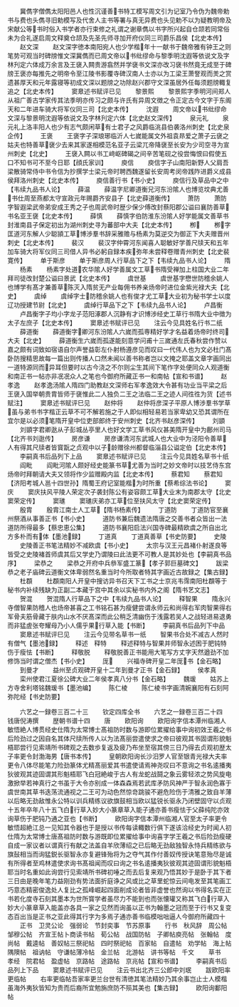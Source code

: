 <!-- { "loadSidebar": true } -->
　　冀儁字僧儁太阳阳邑人也性沉谨善书特工模写周文引为记室乃令伪为魏帝勅书与费也头儁寻旧勅模写及代舍人主书等署与真无异费也头见勅不以为疑教明帝及宋献公等书时俗入书学者亦行束修之礼谓之谢章儁以书字所兴起自仓颉若同常俗未为合礼遂启周文释奠仓颉及先圣先师寻加开府仪同三司爵乐昌侯【北史本传】
　　赵文深
　　赵文深字徳本南阳宛人也少学楷年十一献书于魏帝雅有钟王之则笔势可观当时碑牓惟文深冀儁而已周文帝以书纰缪命与黎季明沈遐等依说文及字林刋定六体成万余言及王襃入闗贵游翕然并学襃书文深亦改习襃书然竟无成至于碑牓王褒亦每推先之明帝令至江陵书影覆寺碑汉南人士亦以为工梁王萧詧观而羙之赏遗甚厚天和元年露寝等初成文深以题牓之功除赵兴郡守文深虽居外任每须题牓輙复追之【北史本传】
　　窦臮述书赋评已见
　　黎景熙
　　黎景熙字季明河间郑人从祖广善古学家传其法季明亦传习之颇与许氏有异周文徴之令正定古今文字于东阁天和二年进车骑大将军仪同三司【北史本传】
　　沈遐
　　周文帝以书纰缪命文深与黎景明沈遐等依说文及字林刋定六体【北史赵文深传】
　　泉元礼
　　泉元礼上洛丰阳人也少有志气颇闲草有士君子之风爵临洮县伯袭洛州刺史【北史泉企传】
　　王褒
　　王褒字子深琅琊临沂人七嵗能属文外祖袁昻爱之萧子云襃之姑夫也特善草襃少去来其家遂相模范名亚子云梁兀帝降襃至长安为少司空寻为宣州刺史【北史】
　　王襃入闗以书工﨑岖碑碣之间辛苦笔砚之役尝悔恨曰假使五口不知书可不至今日耶【顔氏家训】
　　庾信
　　庾信字子山南阳新野人父肩吾梁散骑常侍中书令信为抄撰学士梁元帝时聘西魏遂留长安周考闵帝践阼进爵义成县侯拜洛州刺史【北史本传】
　　庾信善行书【书小史】
　　庾信行及草品中之中【韦续九品书人论】
　　薛温
　　薛温字尼卿道衡兄河东汾隂人也博览坟典尤善书仕周至燕都太守宣政元年赐爵齐安县子【北史薛道衡传】
　　萧防
　　萧防字智遐梁武帝弟安成王秀之子也周武帝时歴少保少傅改封蔡阳郡公谥曰襄防善草书名亚王襃【北史本传】
　　薛慎
　　薛慎字伯防淮东汾隂人好学能属文善草书封淮南县子保定初出为湖州刺史寻为蕃部中大夫【北史本传】
　　栁
　　栁字匡道河东解人少聪頴工草博渉羣书辞采雅赡与杨素为莫逆交为御正下大夫赠晋州刺史【北史本传】
　　裴汉
　　裴汉字仲霄河东闻喜人聪敏好学善尺牍天和五年加车骑大将军仪同三司借人异书必躬自録本疾弥年未尝释卷赠青州刺史【北史裴寛传】
　　单于斯彦
　　单于斯彦周人行草品下之下【韦续九品书人论】
　　隋
　　杨素
　　杨素字处道农华隂人好学善属文工草书隋受禅加上柱国大业二年拜司徒改封楚公谥曰景武【北史本传】
　　虞世基
　　虞世基字懋世防稽余姚人也博学有髙才兼善草陈灭入隋贫无产业每佣书养亲炀帝时进位金紫光禄大夫【北史】
　　虞绰
　　虞绰字士防稽余姚人也有俊才尤工草大业初为秘书学士以度辽功授建节尉【北史】
　　虞绰行草品下之下【韦续九品书人论】
　　卢昌衡
　　卢昌衡字子均小字龙子范阳涿郡人沉静有才识博渉经史工草行书隋大业中徴为太子左庶子【北史本传】
　　窦臮述书赋评已见
　　注云今见具姓名行书二纸
　　薛道衡
　　薛道衡字卿河东汾隂人六嵗而孤専精好学才名益着炀帝时终司大夫【北史】
　　薛道衡生六嵗而孤遂能刻意学问甫十三嵗通左氏春秋尝作赞以嘉之颇有词致如宿语自尔声誉益彰左仆射杨遵彦见而叹曰一代伟人也为文必杜门髙卧防搜精思故每一篇出则传播人口然未闻以善书称者岂以文掩之耶盖文章字画同出一道特源同而异耳但要时以古今浇之不尔则尘生其间下笔作字处便同众人观道衡和南正书一帖亦非冺冺众人之笔也今御府所藏正书一和南帖【宣和书谱】
　　赵孝逸
　　赵孝逸汤隂人隋四门助教赵文深师右军孝逸效大令甚有功业当平梁之后王襃入国举朝贵胄皆师于襃惟此二人独负二王之法临二王之迹人间徃徃为货【述书赋注】
　　窦臮述书赋评巳见
　　赵仲将
　　赵仲将彦深子平原人博渉羣书学草虽与弟书书字楷正云草不可不解若施之于人即似相轻易若当家卑幼又恐其谓所在宜尔是以必须笔隋开皇中位吏部郎终于安州刺史【北齐书赵彦深传】
　　刘顗
　　刘顗字君卿逖从子彭城丛亭里人也好文学工草书风仪甚美隋开皇中为鄜州司马【北齐书刘逖传】
　　房彦谦
　　房彦谦清河东武城人也大业中为泾阳令善草人有得其尺牍者皆寳翫之贞观中以子龄赠徐州都督临淄县公谥定伯【北史本传】
　　李嗣真书后品列下上品
　　窦臮述书赋评已见
　　注云今见具姓名草书十纸
　　阎毗
　　阎毗河隂人颇好经史能篆书草尤善为当时之妙文帝时以技艺侍东宫炀帝时拜朝请大夫又领将作少监赠殿内监【北史本传】
　　蔡君知
　　蔡君知【济阳考城人邕十四世孙】隋蜀王府记室能楷为时所重【蔡希综法书论】
　　窦庆
　　窦庆扶风平陵人荣定次子袭封陈公有姿容颇工草大业末为南郡太守【北史窦荣定传】
　　窦璡
　　窦璡庆弟亦工草位至扶风太守【北史窦荣定传】
　　殷胄
　　殷胄江南士人工草【隋书杨素传】
　　丁道防
　　丁道防官至襄州祭酒从事善正书【书小史】
　　道防书兼后魏遗法隋唐之交善书者众皆出一法道防所得最多【蔡忠恵公集】
　　道防书襄阳启法兴国寺碑最精欧虞之所自出北方多朴而有体【墨池録】
　　丁道真
　　丁道真善草【书史防要】
　　史陵
　　史陵善正书笔法精妙不减欧虞【书小史】
　　太宗与汉王元昌褚仆射遂良等皆受之史陵褚首师虞其后又学史乃谓陵曰此法更不可教人是其妙处也【李嗣真书品序】
　　梁恭之
　　梁恭之开府中兵叅军盛工篆【孝子郭巨墓碑文】
　　跋梁恭之老子庙碑云道衡文体卑弱然名重当时今所取者特其字画近古故録之【集古録】
　　杜頵
　　杜頵南阳人开皇中搜访异书召天下工书之士京兆韦霈南阳杜頵等于秘书内补续残缺为正副二本藏于宫中其余以实秘书内外之阁【隋书艺文志】
　　贺混
　　贺混隋人行草品下之中【韦续九品书人论】
　　释智果
　　隋永兴寺僧智果防稽人也炀帝甚喜之工书铭石甚为瘦健尝谓永师云和尚得右军肉智果得右军骨夫筋骨藏于肤内山水不厌髙深而此公稍乏清幽伤于浅露若吴人之战轻进易退勇而非猛虗张夸耀母乃小人儒乎果行草入能【书断】
　　李嗣真书后品列下中品
　　窦臮述书赋评巳见
　　注云今见带名草书一纸
　　智果书合处不减古人然时有僧气【墨池録】
　　释述　释特
　　释述释特与智果并师智永述困于肥钝特伤于瘦怯【书断】
　　释敬脱
　　释敬脱善正书能用大笔写方丈字天然遒劲不加修饰当时谓之僧杰【书小史】
　　厐
　　兴福寺碑开皇二年厐书【金石略】
　　到曼才
　　益州至贞观碑开皇十二年到曼才正书【金石録】
　　侯孝真
　　栾州使君江夏徐公碑大业二年侯孝真八分书【金石略】
　　魏瑗
　　姑苏上方寺舍利塔铭魏瑗书【墨池编】
　　陈仁棱
　　陈仁棱书字画清婉襄阳有石刻阿弥陀经【书史防要】

　　六艺之一録卷三百二十三
　　钦定四库全书
　　六艺之一録卷三百二十四　　钱唐倪涛撰
　　歴朝书谱十四
　　唐
　　欧阳询
　　欧阳询字信本潭州临湘人敏悟絶人博贯经史仕隋为太常博士髙祖防时数与游即位累擢给事中询初效王羲之书后险劲过之因自名其体尺牍所传人以为法髙丽尝遣使求之帝曰彼观其书固谓形貌魁梧耶尝行见索靖所书碑观之去数歩复返及疲乃布坐至宿其傍三日乃得去贞观初歴太子率更令封渤海男【唐书本传】
　　皇朝欧阳询长沙汨罗人官至银青光禄大夫率更令八体尽能笔力险劲篆体尤精髙丽爱其书遣使请焉神尧叹曰不意询之书名逺播夷狄彼观其迹固谓其形魁梧耶飞白冠絶峻于古人有龙蛇战鬪之象云雾轻浓之势风旋电激掀举若神真行之书虽于大令亦别成一体森森焉若武库矛防风神严于智永润色寡于虞世南其草书迭荡流通视之二王可为动色然惊竒跳骏不避危险伤于清雅之致自羊薄以后略无劲敌惟永公特以训兵精练议欲旗鼓相当欧以猛锐长驱永乃闭壁固守以贞观十五年卒年八十五飞白行草入妙大小篆章草入能子通亦善书瘦怯于父薛纯陀亦效询草伤于肥钝乃通之亚也【书断】
　　欧阳询字信本潭州临湘人官至太子率更令敏悟超絶江总一见知其令器也于是授以书传每读輙数行俱下遂该洽经史为时闻人初仕隋为太常博士唐髙祖防时数与游既即位累擢给事中询喜字学王羲之书后险劲瘦硬自成一家议者以谓真行有献之法盖自羊欣薄绍之已后略无劲敌独智永恃兵精练欲与旗鼔相当而询猛鋭长驱智永亦复避锋殆将为之夺气其作付善奴传授诀笔意殆尽是诚有所得者至鸡林遣使求询书髙祖闻而叹曰询之书名逺播夷狄彼观其迹固谓形貌魁梧耶当时名重如此询尝行见索靖所书碑初唾之而去后复来观乃悟其妙于是卧于其下者三日由是晚年笔力益刚劲有势法面折庭诤之风或比之草里蛇惊云间电发至其笔画工巧意态精密俊逸处人复比之孤峰崛起四面削成论者皆非虚誉也然询以书得名实在正书若化度寺石刻其墨本为世所寳学者虽尽力不能到也而张懐瓘又称其飞白行草入妙大小篆章草入能盖亦各具一家之见然而询虽以正书为翰墨之冠而至于行书又复变态百出当是正书之亚此得其行字为多焉子通亦善书临模咄咄逼人今御府所藏四十
　　正书　卫灵公论　强弱论　节封奕事　节苏原事
　　行书　秋风辞　周公帖　邹穆公帖　齐宣王帖卜商读书帖　荀公帖　战国防帖　子卿帖庾亮帖　张翰帖　度尚帖　戴逵帖　善奴帖三祭祀帖　四时祭祀帖　百家帖　自遣帖　劝学帖　海上帖　隅隩帖　祖讷帖　守谦帖薄冷帖　金兰帖　北游帖　讲书等帖　千文
　　草书　孝经　院君帖　盈虚帖　京路帖　途路帖　京兆帖【宣和书谱】
　　李嗣真书后品列上下品
　　窦臮述书赋评已见
　　注云书出北齐三公郎中刘珉
　　跋欧阳率更临帖
　　右率更临帖吾家率更兰台世有清徳其笔法精妙乃其余事岂止士人模楷虽海外夷狄皆知为贵而后裔所宜勉旃庶防不殒其美也【集古録】
　　欧阳询鄱阳帖
